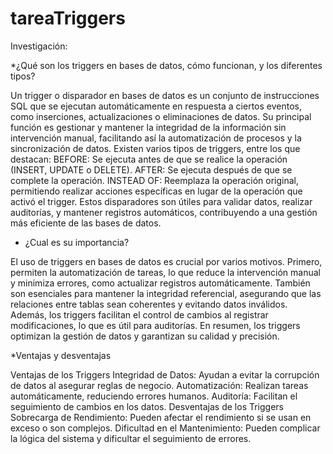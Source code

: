 # tareaTriggers
Investigación:

*¿Qué son los triggers en bases de datos, cómo funcionan, y los diferentes tipos?

Un trigger o disparador en bases de datos es un conjunto de instrucciones SQL que se ejecutan automáticamente en respuesta a ciertos eventos, como inserciones, actualizaciones o eliminaciones de datos. Su principal función es gestionar y mantener la integridad de la información sin intervención manual, facilitando así la automatización de procesos y la sincronización de datos. Existen varios tipos de triggers, entre los que destacan:
BEFORE: Se ejecuta antes de que se realice la operación (INSERT, UPDATE o DELETE).
AFTER: Se ejecuta después de que se complete la operación.
INSTEAD OF: Reemplaza la operación original, permitiendo realizar acciones específicas en lugar de la operación que activó el trigger.
Estos disparadores son útiles para validar datos, realizar auditorías, y mantener registros automáticos, contribuyendo a una gestión más eficiente de las bases de datos.

* ¿Cual es su importancia?

El uso de triggers en bases de datos es crucial por varios motivos. Primero, permiten la automatización de tareas, lo que reduce la intervención manual y minimiza errores, como actualizar registros automáticamente. También son esenciales para mantener la integridad referencial, asegurando que las relaciones entre tablas sean coherentes y evitando datos inválidos. Además, los triggers facilitan el control de cambios al registrar modificaciones, lo que es útil para auditorías. En resumen, los triggers optimizan la gestión de datos y garantizan su calidad y precisión.

*Ventajas y desventajas

Ventajas de los Triggers
Integridad de Datos: Ayudan a evitar la corrupción de datos al asegurar reglas de negocio.
Automatización: Realizan tareas automáticamente, reduciendo errores humanos.
Auditoría: Facilitan el seguimiento de cambios en los datos.
Desventajas de los Triggers
Sobrecarga de Rendimiento: Pueden afectar el rendimiento si se usan en exceso o son complejos.
Dificultad en el Mantenimiento: Pueden complicar la lógica del sistema y dificultar el seguimiento de errores.
